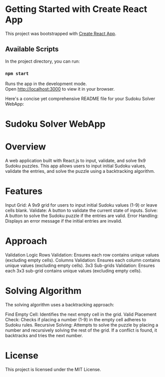 # Getting Started with Create React App

This project was bootstrapped with [Create React App](https://github.com/facebook/create-react-app).

## Available Scripts

In the project directory, you can run:

### `npm start`

Runs the app in the development mode.\
Open [http://localhost:3000](http://localhost:3000) to view it in your browser.


Here's a concise yet comprehensive README file for your Sudoku Solver WebApp:

# Sudoku Solver WebApp
# Overview
A web application built with React.js to input, validate, and solve 9x9 Sudoku puzzles. This app allows users to input initial Sudoku values, validate the entries, and solve the puzzle using a backtracking algorithm.

# Features
Input Grid: A 9x9 grid for users to input initial Sudoku values (1-9) or leave cells blank. 
Validate: A button to validate the current state of inputs.
Solve: A button to solve the Sudoku puzzle if the entries are valid.
Error Handling: Displays an error message if the initial entries are invalid.

# Approach
Validation Logic
Rows Validation: Ensures each row contains unique values (excluding empty cells).
Columns Validation: Ensures each column contains unique values (excluding empty cells).
3x3 Sub-grids Validation: Ensures each 3x3 sub-grid contains unique values (excluding empty cells).

# Solving Algorithm
The solving algorithm uses a backtracking approach:

Find Empty Cell: Identifies the next empty cell in the grid.
Valid Placement Check: Checks if placing a number (1-9) in the empty cell adheres to Sudoku rules.
Recursive Solving: Attempts to solve the puzzle by placing a number and recursively solving the rest of the grid. If a conflict is found, it backtracks and tries the next number.

# License
This project is licensed under the MIT License.
